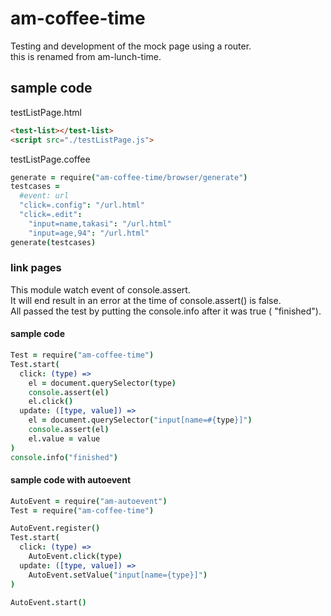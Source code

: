 # am-coffee-time
Testing and development of the mock page using a router.  
this is renamed from am-lunch-time.

## sample code

testListPage.html
```html
<test-list></test-list>
<script src="./testListPage.js">
```

testListPage.coffee
```coffee
generate = require("am-coffee-time/browser/generate")
testcases =
  #event: url
  "click=.config": "/url.html"
  "click=.edit":
    "input=name,takasi": "/url.html"
    "input=age,94": "/url.html"
generate(testcases)
```

### link pages
This module watch event of console.assert.  
It will end result in an error at the time of console.assert() is false.  
All passed the test by putting the console.info after it was true ( "finished").

#### sample code
```coffee
Test = require("am-coffee-time")
Test.start(
  click: (type) =>
    el = document.querySelector(type)
    console.assert(el)
    el.click()
  update: ([type, value]) =>
    el = document.querySelector("input[name=#{type}]")
    console.assert(el)
    el.value = value
)
console.info("finished")
```


#### sample code with autoevent
```coffee
AutoEvent = require("am-autoevent")
Test = require("am-coffee-time")

AutoEvent.register()
Test.start(
  click: (type) =>
    AutoEvent.click(type)
  update: ([type, value]) =>
    AutoEvent.setValue("input[name={type}]")
)

AutoEvent.start()
```

